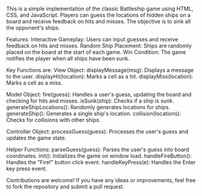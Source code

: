 This is a simple implementation of the classic Battleship game using HTML, CSS, and JavaScript. Players can guess the locations of hidden ships on a board and receive feedback on hits and misses. The objective is to sink all the opponent's ships.

Features: 
Interactive Gameplay: Users can input guesses and receive feedback on hits and misses.
Random Ship Placement: Ships are randomly placed on the board at the start of each game.
Win Condition: The game notifies the player when all ships have been sunk.

Key Functions are:
View Object:
displayMessage(msg): Displays a message to the user.
displayHit(location): Marks a cell as a hit.
displayMiss(location): Marks a cell as a miss.

Model Object:
fire(guess): Handles a user's guess, updating the board and checking for hits and misses.
isSunk(ship): Checks if a ship is sunk.
generateShipLocations(): Randomly generates locations for ships.
generateShip(): Generates a single ship's location.
collision(locations): Checks for collisions with other ships.

Controller Object:
processGuess(guess): Processes the user's guess and updates the game state.

Helper Functions:
parseGuess(guess): Parses the user's guess into board coordinates.
init(): Initializes the game on window load.
handleFireButton(): Handles the "Fire!" button click event.
handleKeyPress(e): Handles the Enter key press event.

Contributions are welcome! If you have any ideas or improvements, feel free to fork the repository and submit a pull request.
